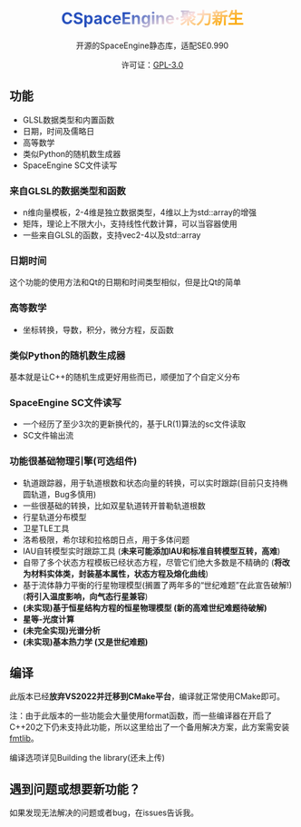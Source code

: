 <!--DOCTYPE html>
<html>
    <head>
        <title>CSpaceEngine Renewed</title>
        <style type="text/css">
        div.Head
        {
            width:100%;
            text-align:center;
        }
        div.Head h1
        {
            font-weight: bold;
            background: -webkit-linear-gradient(-66.5607189deg, rgb(41,82,190), rgb(41,82,190) 40%, rgb(254,226,223) 60%, rgb(251,172,19) 75%);
            -webkit-background-clip: text;
            -webkit-text-fill-color: transparent;
            color: transparent;
        }
        </style>
    </head>
    <body-->
<!--a href="README_EN.md">English</a-->
<div class="Head" align="center" style="width:100%;">
    <h1 style="font-weight: bold;background: -webkit-linear-gradient(-66.5607189deg, rgb(41,82,190), rgb(41,82,190) 40%, rgb(254,226,223) 60%, rgb(251,172,19) 75%);-webkit-background-clip: text;-webkit-text-fill-color: transparent;color: transparent;">CSpaceEngine·聚力新生</h1>
    <p>开源的SpaceEngine静态库，适配SE0.990</p>
    <p>许可证：<a href="https://www.gnu.org/licenses/old-licenses/gpl-2.0.html">GPL-3.0</a></p>
</div>
<h2>功能</h2>
<ul>
    <li>GLSL数据类型和内置函数</li>
    <li>日期，时间及儒略日</li>
    <li>高等数学</li>
    <li>类似Python的随机数生成器</li>
    <li>SpaceEngine SC文件读写</li>
</ul>
<h3>来自GLSL的数据类型和函数</h3>
<ul>
    <li>n维向量模板，2-4维是独立数据类型，4维以上为std::array的增强</li>
    <li>矩阵，理论上不限大小，支持线性代数计算，可以当容器使用</li>
    <li>一些来自GLSL的函数，支持vec2-4以及std::array</li>
</ul>
<h3>日期时间</h3>
<p>这个功能的使用方法和Qt的日期和时间类型相似，但是比Qt的简单</p>
<h3>高等数学</h3>
<ul>
    <li>坐标转换，导数，积分，微分方程，反函数</li>
</ul>
<h3>类似Python的随机数生成器</h3>
<p>基本就是让C++的随机生成更好用些而已，顺便加了个自定义分布</p>
<h3>SpaceEngine SC文件读写</h3>
<ul>
    <li>一个经历了至少3次的更新换代的，基于LR(1)算法的sc文件读取</li>
    <li>SC文件输出流</li>
</ul>
<h3>功能很基础物理引擎(可选组件)</h3>
<ul>
    <li>轨道跟踪器，用于轨道根数和状态向量的转换，可以实时跟踪(目前只支持椭圆轨道，Bug多慎用)</li>
    <li>一些很基础的转换，比如双星轨道转开普勒轨道根数</li>
    <li>行星轨道分布模型</li>
    <li>卫星TLE工具</li>
    <li>洛希极限，希尔球和拉格朗日点，用于多体问题</li>
    <li>IAU自转模型实时跟踪工具 (<b>未来可能添加IAU和标准自转模型互转，高难</b>)</li>
    <li>自带了多个状态方程模板已经状态方程，尽管它们绝大多数是不精确的 (<b>将改为材料实体类，封装基本属性，状态方程及熔化曲线</b>)</li>
    <li>基于流体静力平衡的行星物理模型(搁置了两年多的“世纪难题”在此宣告破解!) (<b>将引入温度影响，向气态行星兼容</b>)</li>
    <li><b>(未实现)基于恒星结构方程的恒星物理模型 (新的高难世纪难题待破解)</b></li>
    <li><b>星等-光度计算</b></li>
    <li><b>(未完全实现)光谱分析</b></li>
    <li><b>(未实现)基本热力学 (又是世纪难题)</b></li>
</ul>
<h2>编译</h2>
<p>此版本已经<b>放弃VS2022并迁移到CMake平台</b>，编译就正常使用CMake即可。</p>
<p>注：由于此版本的一些功能会大量使用format函数，而一些编译器在开启了C++20之下仍未支持此功能，所以这里给出了一个备用解决方案，此方案需安装<a href="https://github.com/fmtlib/fmt">fmtlib</a>。</p>
<p>编译选项详见Building the library(还未上传)</p>
<h2>遇到问题或想要新功能？</h2>
<p>如果发现无法解决的问题或者bug，在issues告诉我。</p>
    <!--/body>
</html-->
